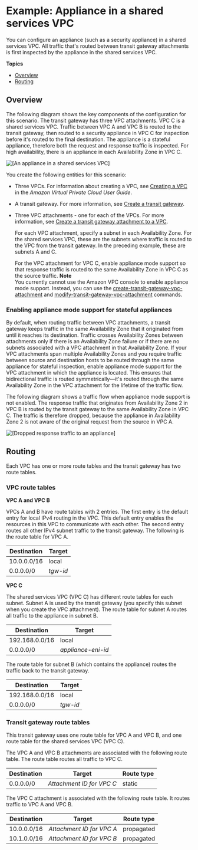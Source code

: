 # Example: Appliance in a shared services VPC<a name="transit-gateway-appliance-scenario"></a>

You can configure an appliance \(such as a security appliance\) in a shared services VPC\. All traffic that's routed between transit gateway attachments is first inspected by the appliance in the shared services VPC\.

**Topics**
+ [Overview](#transit-gateway-appliance-overview)
+ [Routing](#transit-gateway-appliance-routing)

## Overview<a name="transit-gateway-appliance-overview"></a>

The following diagram shows the key components of the configuration for this scenario\. The transit gateway has three VPC attachments\. VPC C is a shared services VPC\. Traffic between VPC A and VPC B is routed to the transit gateway, then routed to a security appliance in VPC C for inspection before it's routed to the final destination\. The appliance is a stateful appliance, therefore both the request and response traffic is inspected\. For high availability, there is an appliance in each Availability Zone in VPC C\. 

![\[An appliance in a shared services VPC\]](http://docs.aws.amazon.com/vpc/latest/tgw/images/transit-gateway-appliance.png)

You create the following entities for this scenario:
+ Three VPCs\. For information about creating a VPC, see [Creating a VPC](https://docs.aws.amazon.com/vpc/latest/userguide/working-with-vpcs.html#Create-VPC) in the *Amazon Virtual Private Cloud User Guide*\.
+ A transit gateway\. For more information, see [Create a transit gateway](tgw-transit-gateways.md#create-tgw)\.
+ Three VPC attachments \- one for each of the VPCs\. For more information, see [Create a transit gateway attachment to a VPC](tgw-vpc-attachments.md#create-vpc-attachment)\.

  For each VPC attachment, specify a subnet in each Availability Zone\. For the shared services VPC, these are the subnets where traffic is routed to the VPC from the transit gateway\. In the preceding example, these are subnets A and C\.

  For the VPC attachment for VPC C, enable appliance mode support so that response traffic is routed to the same Availability Zone in VPC C as the source traffic\.
**Note**  
You currently cannot use the Amazon VPC console to enable appliance mode support\. Instead, you can use the [create\-transit\-gateway\-vpc\-attachment](https://docs.aws.amazon.com/cli/latest/reference/ec2/create-transit-gateway-vpc-attachment.html) and [modify\-transit\-gateway\-vpc\-attachment](https://docs.aws.amazon.com/cli/latest/reference/ec2/modify-transit-gateway-vpc-attachment.html) commands\.

### Enabling appliance mode support for stateful appliances<a name="transit-gateway-appliance-support"></a>

By default, when routing traffic between VPC attachments, a transit gateway keeps traffic in the same Availability Zone that it originated from until it reaches its destination\. Traffic crosses Availability Zones between attachments only if there is an Availability Zone failure or if there are no subnets associated with a VPC attachment in that Availability Zone\. If your VPC attachments span multiple Availability Zones and you require traffic between source and destination hosts to be routed through the same appliance for stateful inspection, enable appliance mode support for the VPC attachment in which the appliance is located\. This ensures that bidirectional traffic is routed symmetrically—it's routed through the same Availability Zone in the VPC attachment for the lifetime of the traffic flow\.

The following diagram shows a traffic flow when appliance mode support is not enabled\. The response traffic that originates from Availability Zone 2 in VPC B is routed by the transit gateway to the same Availability Zone in VPC C\. The traffic is therefore dropped, because the appliance in Availability Zone 2 is not aware of the original request from the source in VPC A\.

![\[Dropped response traffic to an appliance\]](http://docs.aws.amazon.com/vpc/latest/tgw/images/transit-gateway-appliance-dropped-traffic.png)

## Routing<a name="transit-gateway-appliance-routing"></a>

Each VPC has one or more route tables and the transit gateway has two route tables\.

### VPC route tables<a name="transit-gateway-appliance-vpc-route-table"></a>

**VPC A and VPC B**

VPCs A and B have route tables with 2 entries\. The first entry is the default entry for local IPv4 routing in the VPC\. This default entry enables the resources in this VPC to communicate with each other\. The second entry routes all other IPv4 subnet traffic to the transit gateway\. The following is the route table for VPC A\.


| Destination | Target | 
| --- | --- | 
|  10\.0\.0\.0/16  |  local  | 
|  0\.0\.0\.0/0  |  *tgw\-id*  | 

**VPC C**

The shared services VPC \(VPC C\) has different route tables for each subnet\. Subnet A is used by the transit gateway \(you specify this subnet when you create the VPC attachment\)\. The route table for subnet A routes all traffic to the appliance in subnet B\.


| Destination | Target | 
| --- | --- | 
|  192\.168\.0\.0/16  |  local  | 
|  0\.0\.0\.0/0  |  *appliance\-eni\-id*  | 

The route table for subnet B \(which contains the appliance\) routes the traffic back to the transit gateway\.


| Destination | Target | 
| --- | --- | 
|  192\.168\.0\.0/16  |  local  | 
|  0\.0\.0\.0/0  |  *tgw\-id*  | 

### Transit gateway route tables<a name="transit-gateway-appliance-route-table"></a>

This transit gateway uses one route table for VPC A and VPC B, and one route table for the shared services VPC \(VPC C\)\. 

The VPC A and VPC B attachments are associated with the following route table\. The route table routes all traffic to VPC C\.


| Destination | Target | Route type | 
| --- | --- | --- | 
|  0\.0\.0\.0/0  | *Attachment ID for VPC C* |  static  | 

The VPC C attachment is associated with the following route table\. It routes traffic to VPC A and VPC B\.


| Destination | Target | Route type | 
| --- | --- | --- | 
|  10\.0\.0\.0/16  |  *Attachment ID for VPC A*  |  propagated  | 
|  10\.1\.0\.0/16  | *Attachment ID for VPC B* | propagated | 